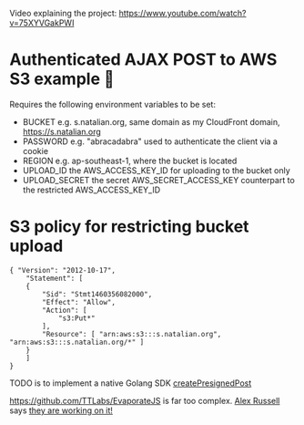 Video explaining the project: https://www.youtube.com/watch?v=75XYVGakPWI

# Authenticated AJAX POST to AWS S3 example 🙌

Requires the following environment variables to be set:

* BUCKET e.g. s.natalian.org, same domain as my CloudFront domain, https://s.natalian.org
* PASSWORD e.g. "abracadabra" used to authenticate the client via a cookie
* REGION e.g. ap-southeast-1, where the bucket is located
* UPLOAD_ID the AWS_ACCESS_KEY_ID for uploading to the bucket only
* UPLOAD_SECRET the secret AWS_SECRET_ACCESS_KEY counterpart to the restricted AWS_ACCESS_KEY_ID

# S3 policy for restricting bucket upload

	{ "Version": "2012-10-17",
		"Statement": [
		{
			"Sid": "Stmt1460356082000",
			"Effect": "Allow",
			"Action": [
				"s3:Put*"
			],
			"Resource": [ "arn:aws:s3:::s.natalian.org", "arn:aws:s3:::s.natalian.org/*" ]
		}
		]
	}

TODO is to implement a native Golang SDK
[createPresignedPost](https://github.com/aws/aws-sdk-go-v2/issues/171)

https://github.com/TTLabs/EvaporateJS is far too complex. [Alex
Russell](https://twitter.com/slightlylate/status/1059599437998186498) says
[they are working on
it!](https://www.chromestatus.com/feature/5712608971718656)
